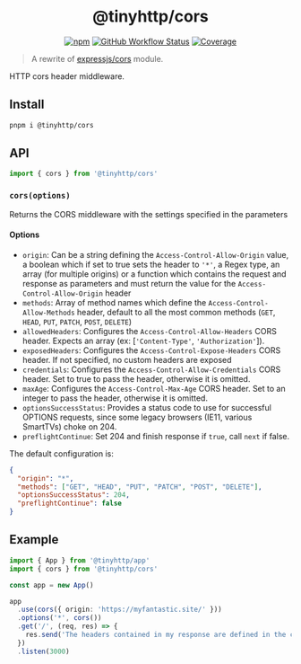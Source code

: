 <div align="center">

# @tinyhttp/cors

[![npm][npm-img]][npm-url] [![GitHub Workflow Status][gh-actions-img]][github-actions] [![Coverage][cov-img]][cov-url]

</div>

> A rewrite of [expressjs/cors](https://github.com/expressjs/cors) module.

HTTP cors header middleware.

## Install

```sh
pnpm i @tinyhttp/cors
```

## API

```ts
import { cors } from '@tinyhttp/cors'
```

### `cors(options)`

Returns the CORS middleware with the settings specified in the parameters

#### Options

- `origin`: Can be a string defining the `Access-Control-Allow-Origin` value, a boolean which if set to true sets the header to `'*'`, a Regex type, an array (for multiple origins) or a function which contains the request and response as parameters and must return the value for the `Access-Control-Allow-Origin` header
- `methods`: Array of method names which define the `Access-Control-Allow-Methods` header, default to all the most common methods (`GET`, `HEAD`, `PUT`, `PATCH`, `POST`, `DELETE`)
- `allowedHeaders`: Configures the `Access-Control-Allow-Headers` CORS header. Expects an array (ex: [`'Content-Type'`, `'Authorization'`]).
- `exposedHeaders`: Configures the `Access-Control-Expose-Headers` CORS header. If not specified, no custom headers are exposed
- `credentials`: Configures the `Access-Control-Allow-Credentials` CORS header. Set to true to pass the header, otherwise it is omitted.
- `maxAge`: Configures the `Access-Control-Max-Age` CORS header. Set to an integer to pass the header, otherwise it is omitted.
- `optionsSuccessStatus`: Provides a status code to use for successful OPTIONS requests, since some legacy browsers (IE11, various SmartTVs) choke on 204.
- `preflightContinue`: Set 204 and finish response if `true`, call `next` if false.

The default configuration is:

```json
{
  "origin": "*",
  "methods": ["GET", "HEAD", "PUT", "PATCH", "POST", "DELETE"],
  "optionsSuccessStatus": 204,
  "preflightContinue": false
}
```

## Example

```ts
import { App } from '@tinyhttp/app'
import { cors } from '@tinyhttp/cors'

const app = new App()

app
  .use(cors({ origin: 'https://myfantastic.site/' }))
  .options('*', cors())
  .get('/', (req, res) => {
    res.send('The headers contained in my response are defined in the cors middleware')
  })
  .listen(3000)
```

[npm-url]: https://npmjs.com/package/@tinyhttp/cors
[github-actions]: https://github.com/tinyhttp/cors/actions
[gh-actions-img]: https://img.shields.io/github/workflow/status/tinyhttp/cors/CI?style=for-the-badge&logo=github&label=&color=hotpink
[cov-img]: https://img.shields.io/coveralls/github/tinyhttp/cors?style=for-the-badge&color=hotpink
[cov-url]: https://coveralls.io/github/tinyhttp/cors
[npm-img]: https://img.shields.io/npm/dt/@tinyhttp/cors?style=for-the-badge&color=hotpink
